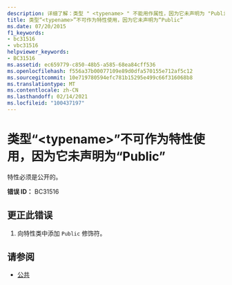 ```yaml
---
description: 详细了解：类型 " <typename> " 不能用作属性，因为它未声明为 "Public"
title: 类型“<typename>”不可作为特性使用，因为它未声明为“Public”
ms.date: 07/20/2015
f1_keywords:
- bc31516
- vbc31516
helpviewer_keywords:
- BC31516
ms.assetid: ec659779-c850-48b5-a585-68ea84cff536
ms.openlocfilehash: f556a37b00077109e89d0dfa570155e712af5c12
ms.sourcegitcommit: 10e719780594efc781b15295e499c66f316068b8
ms.translationtype: MT
ms.contentlocale: zh-CN
ms.lasthandoff: 02/14/2021
ms.locfileid: "100437197"
---
```

# <a name="type-typename-cannot-be-used-as-an-attribute-because-it-is-not-declared-public"></a>类型“\<typename>”不可作为特性使用，因为它未声明为“Public”

特性必须是公开的。  
  
 **错误 ID：** BC31516  
  
## <a name="to-correct-this-error"></a>更正此错误  
  
1. 向特性类中添加 `Public` 修饰符。  
  
## <a name="see-also"></a>请参阅

- [公共](../language-reference/modifiers/public.md)
